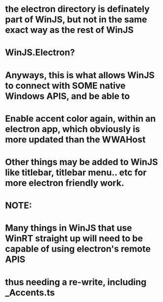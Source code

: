 # the electron directory is definately part of WinJS, but not in the same exact way as the rest of WinJS
# WinJS.Electron?
# Anyways, this is what allows WinJS to connect with SOME native Windows APIS, and be able to
# Enable accent color again, within an electron app, which obviously is more updated than the WWAHost
# Other things may be added to WinJS like titlebar, titlebar menu.. etc for more electron friendly work.

# NOTE:
# Many things in WinJS that use WinRT straight up will need to be capable of using electron's remote APIS
# thus needing a re-write, including _Accents.ts